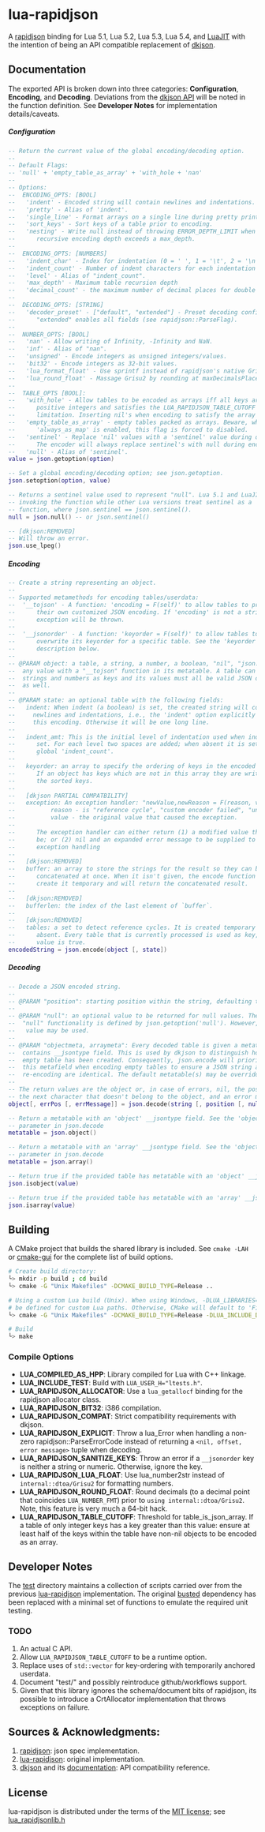 # lua-rapidjson
A [rapidjson](https://github.com/Tencent/rapidjson) binding for Lua 5.1, Lua 5.2, Lua 5.3, Lua 5.4, and [LuaJIT](https://github.com/LuaJIT/LuaJIT) with the intention of being an API compatible replacement of [dkjson](https://github.com/LuaDist/dkjson).

## Documentation
The exported API is broken down into three categories: **Configuration**, **Encoding**, and **Decoding**. Deviations from the [dkjson API](http://dkolf.de/src/dkjson-lua.fsl/wiki?name=Documentation) will be noted in the function definition. See **Developer Notes** for implementation details/caveats.

##### Configuration
```lua
-- Return the current value of the global encoding/decoding option.
--
-- Default Flags:
-- 'null' + 'empty_table_as_array' + 'with_hole + 'nan'
--
-- Options:
--  ENCODING_OPTS: [BOOL]
--   'indent' - Encoded string will contain newlines and indentations.
--   'pretty' - Alias of 'indent'.
--   'single_line' - Format arrays on a single line during pretty printing.
--   'sort_keys' - Sort keys of a table prior to encoding.
--   'nesting' - Write null instead of throwing ERROR_DEPTH_LIMIT when the
--      recursive encoding depth exceeds a max_depth.
--
--  ENCODING_OPTS: [NUMBERS]
--   'indent_char' - Index for indentation (0 = ' ', 1 = '\t', 2 = '\n', 3 = '\r').
--   'indent_count' - Number of indent characters for each indentation level.
--   'level' - Alias of "indent_count".
--   'max_depth' - Maximum table recursion depth
--   'decimal_count' - the maximum number of decimal places for double output.
--
--  DECODING_OPTS: [STRING]
--   'decoder_preset' - ["default", "extended"] - Preset decoding configuration.
--      "extended" enables all fields (see rapidjson::ParseFlag).
--
--  NUMBER_OPTS: [BOOL]
--   'nan' - Allow writing of Infinity, -Infinity and NaN.
--   'inf' - Alias of "nan".
--   'unsigned' - Encode integers as unsigned integers/values.
--   'bit32' - Encode integers as 32-bit values.
--   'lua_format_float' - Use sprintf instead of rapidjson's native Grisu2.
--   'lua_round_float' - Massage Grisu2 by rounding at maxDecimalsPlaces.
--
--  TABLE_OPTS [BOOL]:
--   'with_hole' - Allow tables to be encoded as arrays iff all keys are
--      positive integers and satisfies the LUA_RAPIDJSON_TABLE_CUTOFF
--      limitation. Inserting nil's when encoding to satisfy the array type.
--   'empty_table_as_array' - empty tables packed as arrays. Beware, when
--      'always_as_map' is enabled, this flag is forced to disabled.
--   'sentinel' - Replace 'nil' values with a 'sentinel' value during decoding.
--      The encoder will always replace sentinel's with null during encoding.
--   'null' - Alias of 'sentinel'.
value = json.getoption(option)

-- Set a global encoding/decoding option; see json.getoption.
json.setoption(option, value)

-- Returns a sentinel value used to represent "null". Lua 5.1 and LuaJIT require
-- invoking the function while other Lua versions treat sentinel as a 'light' C
-- function, where json.sentinel == json.sentinel().
null = json.null() -- or json.sentinel()

-- [dkjson:REMOVED]
-- Will throw an error.
json.use_lpeg()
```

##### Encoding
```lua
-- Create a string representing an object.
--
-- Supported metamethods for encoding tables/userdata:
--  '__tojson' - A function: 'encoding = F(self)' to allow tables to provide
--      their own customized JSON encoding. If 'encoding' is not a string an
--      exception will be thrown.
--
--  '__jsonorder' - A function: 'keyorder = F(self)' to allow tables to
--      overwrite its keyorder for a specific table. See the 'keyorder'
--      description below.
--
-- @PARAM object: a table, a string, a number, a boolean, "nil", "json.null" or
--  any value with a "__tojson" function in its metatable. A table can only have
--  strings and numbers as keys and its values must all be valid JSON objects
--  as well.
--
-- @PARAM state: an optional table with the following fields:
--   indent: When indent (a boolean) is set, the created string will contain
--     newlines and indentations, i.e., the 'indent' option explicitly set for
--     this encoding. Otherwise it will be one long line.
--
--   indent_amt: This is the initial level of indentation used when indent is
--      set. For each level two spaces are added; when absent it is set to the
--      global 'indent_count'.
--
--   keyorder: an array to specify the ordering of keys in the encoded output.
--      If an object has keys which are not in this array they are written after
--      the sorted keys.
--
--   [dkjson PARTIAL COMPATBILITY]
--   exception: An exception handler: "newValue,newReason = F(reason, value)" where:
--          reason - is "reference cycle", "custom encoder failed", "unsupported type", or "error encoding number".
--          value - the original value that caused the exception.
--
--      The exception handler can either return (1) a modified value that can
--      be; or (2) nil and an expanded error message to be supplied to the Lua
--      exception handling
--
--   [dkjson:REMOVED]
--   buffer: an array to store the strings for the result so they can be
--      concatenated at once. When it isn't given, the encode function will
--      create it temporary and will return the concatenated result.
--
--   [dkjson:REMOVED]
--   bufferlen: the index of the last element of `buffer`.
--
--   [dkjson:REMOVED]
--   tables: a set to detect reference cycles. It is created temporary when
--      absent. Every table that is currently processed is used as key, the
--      value is true.
encodedString = json.encode(object [, state])
```

##### Decoding
```lua
-- Decode a JSON encoded string.
--
-- @PARAM "position": starting position within the string, defaulting to 1.
--
-- @PARAM "null": an optional value to be returned for null values. The default
--  "null" functionality is defined by json.getoption('null'). However, any
--   value may be used.
--
-- @PARAM "objectmeta, arraymeta": Every decoded table is given a metatable that
--  contains __jsontype field. This is used by dkjson to distinguish how an
--  empty table has been created. Consequently, json.encode will prioritize
--  this metafield when encoding empty tables to ensure a JSON string and its
--  re-encoding are identical. The default metatable(s) may be overridden.
--
-- The return values are the object or, in case of errors, nil, the position of
-- the next character that doesn't belong to the object, and an error message.
object[, errPos [, errMessage]] = json.decode(string [, position [, null [, objectmeta [, arraymeta]]]])

-- Return a metatable with an 'object' __jsontype field. See the 'objectmeta'
-- parameter in json.decode
metatable = json.object()

-- Return a metatable with an 'array' __jsontype field. See the 'objectmeta'
-- parameter in json.decode
metatable = json.array()

-- Return true if the provided table has metatable with an 'object' __jsontype field
json.isobject(value)

-- Return true if the provided table has metatable with an 'array' __jsontype field\
json.isarray(value)
```

## Building
A CMake project that builds the shared library is included. See `cmake -LAH` or [cmake-gui](https://cmake.org/runningcmake/) for the complete list of build options.

```bash
# Create build directory:
└> mkdir -p build ; cd build
└> cmake -G "Unix Makefiles" -DCMAKE_BUILD_TYPE=Release ..

# Using a custom Lua build (Unix). When using Windows, -DLUA_LIBRARIES= must also
# be defined for custom Lua paths. Otherwise, CMake will default to 'FindLua'
└> cmake -G "Unix Makefiles" -DCMAKE_BUILD_TYPE=Release -DLUA_INCLUDE_DIR=${LUA_DIR} ..

# Build
└> make
```

### Compile Options
- **LUA\_COMPILED\_AS\_HPP**: Library compiled for Lua with C++ linkage.
- **LUA\_INCLUDE\_TEST**: Build with `LUA_USER_H="ltests.h"`.
- **LUA\_RAPIDJSON\_ALLOCATOR**: Use a `lua_getallocf` binding for the rapidjson allocator class.
- **LUA\_RAPIDJSON\_BIT32**: i386 compilation.
- **LUA\_RAPIDJSON\_COMPAT**: Strict compatibility requirements with dkjson.
- **LUA\_RAPIDJSON\_EXPLICIT**: Throw a lua_Error when handling a non-zero rapidjson::ParseErrorCode instead of returning a `<nil, offset, error message>` tuple when decoding.
- **LUA\_RAPIDJSON\_SANITIZE\_KEYS**: Throw an error if a `__jsonorder` key is neither a string or numeric. Otherwise, ignore the key.
- **LUA\_RAPIDJSON\_LUA\_FLOAT**: Use lua_number2str instead of `internal::dtoa/Grisu2` for formatting numbers.
- **LUA\_RAPIDJSON\_ROUND\_FLOAT**: Round decimals (to a decimal point that coincides `LUA_NUMBER_FMT`) prior to `using internal::dtoa/Grisu2`. Note, this feature is very much a 64-bit hack.
- **LUA\_RAPIDJSON\_TABLE\_CUTOFF**: Threshold for table_is_json_array. If a table of only integer keys has a key greater than this value: ensure at least half of the keys within the table have non-nil objects to be encoded as an array.

## Developer Notes
The [test](test/) directory maintains a collection of scripts carried over from the previous [lua-rapidjson](https://github.com/xpol/lua-rapidjson) implementation. The original [busted](https://olivinelabs.com/busted/) dependency has been replaced with a minimal set of functions to emulate the required unit testing.

### TODO
1. An actual C API.
1. Allow `LUA_RAPIDJSON_TABLE_CUTOFF` to be a runtime option.
1. Replace uses of `std::vector` for key-ordering with temporarily anchored userdata.
1. Document "test/" and possibly reintroduce github/workflows support.
1. Given that this library ignores the schema/document bits of rapidjson, its possible to introduce a CrtAllocator implementation that throws exceptions on failure.

## Sources & Acknowledgments:
1. [rapidjson](https://github.com/Tencent/rapidjson): json spec implementation.
1. [lua-rapidjson](https://github.com/xpol/lua-rapidjson): original implementation.
1. [dkjson](https://github.com/LuaDist/dkjson) and its [documentation](http://dkolf.de/src/dkjson-lua.fsl/wiki?name=Documentation): API compatibility reference.

## License
lua-rapidjson is distributed under the terms of the [MIT license](https://opensource.org/licenses/mit-license.html); see [lua_rapidjsonlib.h](src/lua_rapidjsonlib.h)
